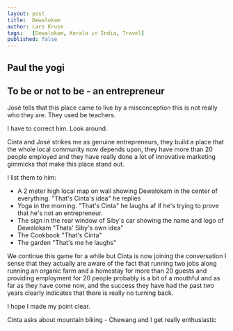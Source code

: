 ```yaml
---
layout: post
title:  Dewalokam
author: Lars Kruse
tags:   [Dewalokam, Kerala in India, Travel]
published: false
---
```


## Paul the yogi

## To be or not to be - an entrepreneur

José tells that this place came to live by a misconception this is not really who they are. They used be teachers.

I have to correct him. Look around.

Cinta and José strikes me as genuine entrepreneurs, they build a place that the whole local community now depends upon, they have more than 20 people employed and they have really done a lot of innovative marketing gimmicks that make this place stand out.

I list them to him:

- A 2 meter high local map on wall showing Dewalokam in the center of everything.
"That's Cinta's idea" he replies
- Yoga in the morning.
"That's Cinta" he laughs af if he's trying to prove that he's not an entrepreneur.
- The sign in the rear window of Siby's car showing the name and logo of Dewalokam
"Thats' Siby's own idea"
- The Cookbook
"That's Cinta"
- The garden
"That's me he laughs"

We continue this game for a while but Cinta is now joining the conversation I sense that they actually are aware of the fact that running two jobs along running an organic farm and a homestay for more than 20 guests and providing employment for 20 people probably is a bit of a mouthful and as far as they have come now, and the success they have had the past two years clearly indicates that there is really no turning back.

I hope I made my point clear.

Cinta asks about mountain biking - Chewang and I get really enthusiastic
